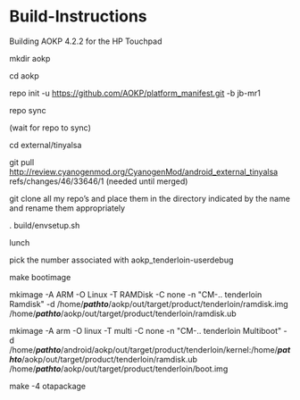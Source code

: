 Build-Instructions
==================

Building AOKP 4.2.2 for the HP Touchpad

mkdir aokp

cd aokp

repo init -u https://github.com/AOKP/platform_manifest.git -b jb-mr1

repo sync 

(wait for repo to sync)

cd external/tinyalsa 

git pull http://review.cyanogenmod.org/CyanogenMod/android_external_tinyalsa refs/changes/46/33646/1 (needed until merged)

git clone all my repo’s and place them in the directory indicated by the name and rename them appropriately 

. build/envsetup.sh

lunch

pick the number associated with aokp_tenderloin-userdebug

make bootimage

mkimage -A ARM -O Linux -T RAMDisk -C none -n "CM-.. tenderloin Ramdisk" -d /home/***pathto***/aokp/out/target/product/tenderloin/ramdisk.img /home/***pathto***/aokp/out/target/product/tenderloin/ramdisk.ub

mkimage -A arm -O linux -T multi -C none -n "CM-..  tenderloin Multiboot" -d /home/***pathto***/android/aokp/out/target/product/tenderloin/kernel:/home/***pathto***/aokp/out/target/product/tenderloin/ramdisk.ub /home/***pathto***/aokp/out/target/product/tenderloin/boot.img

make -4 otapackage
